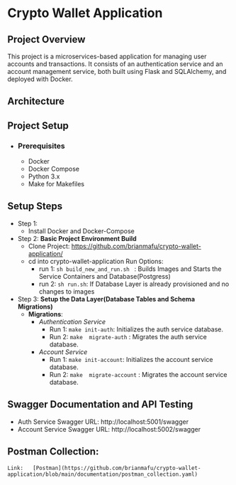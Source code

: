 # Crypto Wallet Application
## Project Overview
 This project is a microservices-based application for managing user accounts and transactions. It consists of an authentication service and an account management service, both built using Flask and SQLAlchemy, and deployed with Docker.
## Architecture

## Project Setup
- ### Prerequisites
  - Docker
  - Docker Compose
  - Python 3.x
  - Make for Makefiles
## Setup Steps
 - Step 1:
   - Install Docker and Docker-Compose
 - Step 2: **Basic Project Environment Build**
   - Clone Project: https://github.com/brianmafu/crypto-wallet-application/
   - cd into crypto-wallet-application
   Run Options:
     - run 1: `sh build_new_and_run.sh ` : Builds Images and Starts the Service Containers and Database(Postgress)
     - run 2: `sh run.sh`: If Database Layer is already provisioned and no changes to images
  - Step 3: **Setup the Data Layer(Database Tables and Schema Migrations)**
    - **Migrations**:
      - *Authentication Service*
          - Run 1: `make init-auth`: Initializes the auth service database.
          - Run 2:  `make  migrate-auth` : Migrates the auth service database.
      - *Account Service*
          - Run 1: `make init-account`: Initializes the account service database.
          - Run 2:  `make  migrate-account` : Migrates the account service database.
## Swagger Documentation and API Testing
 - Auth Service Swagger URL: http://localhost:5001/swagger
 - Account Service Swagger URL: http://localhost:5002/swagger
## Postman Collection:
    Link:	[Postman](https://github.com/brianmafu/crypto-wallet-application/blob/main/documentation/postman_collection.yaml)

